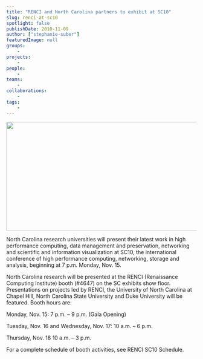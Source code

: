```yaml
---
title: "RENCI and North Carolina partners to exhibit at SC10"
slug: renci-at-sc10
spotlight: false
publishDate: 2010-11-09
author: ["stephanie-suber"]
featuredImage: null
groups:
    - 
projects:
    - 
people:
    - 
teams: 
    - 
collaborations:
    - 
tags:
    - 
---
```

<a href="https://www.renci.org/wp-content/uploads/2010/11/SC10-New-Orleans1.jpg"><img class="alignnone size-full wp-image-6483" title="SC10-New-Orleans" src="https://www.renci.org/wp-content/uploads/2010/11/SC10-New-Orleans1.jpg" alt="" width="630" height="287" /></a>

North Carolina research universities will present their latest work in high performance computing, data management and preservation, networking and scientific and information visualization at SC10, the international conference of high performance computing, networking, storage and analysis, beginning at 7 p.m. Monday, Nov. 15.  

North Carolina research will be presented at the RENCI (Renaissance Computing Institute) booth (#4647) on the SC exhibits show floor.  Presentations on projects led by RENCI, the University of North Carolina at Chapel Hill, North Carolina State University and Duke University will be featured. Booth hours are:

Monday, Nov. 15: 7 p.m. – 9 p.m. (Gala Opening)

Tuesday, Nov. 16 and Wednesday, Nov. 17: 10 a.m. – 6 p.m.

Thursday, Nov. 18 10 a.m. – 3 p.m.

For a complete schedule of booth activities, see RENCI SC10 Schedule.
